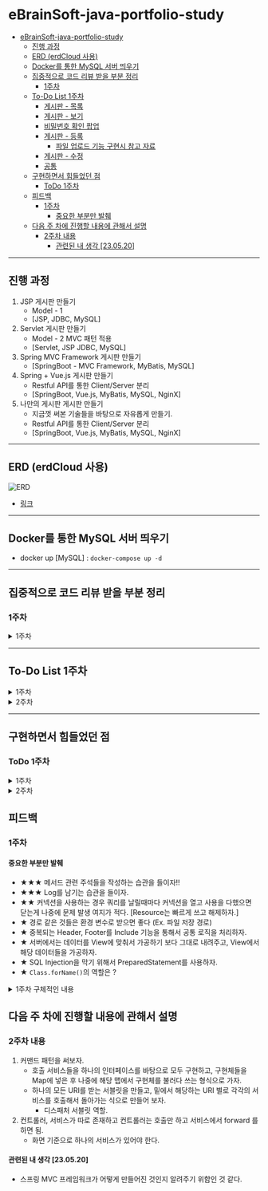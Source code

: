 # eBrainSoft-java-portfolio-study

<!-- TOC -->

* [eBrainSoft-java-portfolio-study](#ebrainsoft-java-portfolio-study)
    * [진행 과정](#진행-과정)
    * [ERD (erdCloud 사용)](#erd-erdcloud-사용)
    * [Docker를 통한 MySQL 서버 띄우기](#docker를-통한-mysql-서버-띄우기)
    * [집중적으로 코드 리뷰 받을 부분 정리](#집중적으로-코드-리뷰-받을-부분-정리)
        * [1주차](#1주차)
    * [To-Do List 1주차](#to-do-list-1주차)
        * [게시판 - 목록](#게시판---목록)
        * [게시판 - 보기](#게시판---보기)
        * [비밀번호 확인 팝업](#비밀번호-확인-팝업)
        * [게시판 - 등록](#게시판---등록)
            * [파일 업로드 기능 구현시 참고 자료](#파일-업로드-기능-구현시-참고-자료)
        * [게시판 - 수정](#게시판---수정)
        * [공통](#공통)
    * [구현하면서 힘들었던 점](#구현하면서-힘들었던-점)
        * [ToDo 1주차](#todo-1주차)
    * [피드백](#피드백)
        * [1주차](#1주차-1)
            * [중요한 부분만 발췌](#중요한-부분만-발췌)
    * [다음 주 차에 진행할 내용에 관해서 설명](#다음-주-차에-진행할-내용에-관해서-설명)
        * [2주차 내용](#2주차-내용)
            * [관련된 내 생각 [23.05.20]](#관련된-내-생각-230520)

<!-- TOC -->

---

## 진행 과정

1. JSP 게시판 만들기
    - Model - 1
    - [JSP, JDBC, MySQL]
2. Servlet 게시판 만들기
    - Model - 2 MVC 패턴 적용
    - [Servlet, JSP JDBC, MySQL]
3. Spring MVC Framework 게시판 만들기
    - [SpringBoot - MVC Framework, MyBatis, MySQL]
4. Spring + Vue.js 게시판 만들기
    - Restful API를 통한 Client/Server 분리
    - [SpringBoot, Vue.js, MyBatis, MySQL, NginX]
5. 나만의 게시판 게시판 만들기
    - 지금껏 써본 기술들을 바탕으로 자유롭게 만들기.
    - Restful API를 통한 Client/Server 분리
    - [SpringBoot, Vue.js, MyBatis, MySQL, NginX]

---

## ERD (erdCloud 사용)

![ERD](https://github.com/Denia-park/eBrainSoft-java-portfolio-study/assets/80137359/671189ff-0300-48e3-9149-097864dd39b0)

- [링크](https://www.erdcloud.com/d/3z7DMGmnur8NzHqGE)

---

## Docker를 통한 MySQL 서버 띄우기

- docker up [MySQL] : `docker-compose up -d`

---

## 집중적으로 코드 리뷰 받을 부분 정리

### 1주차

<details>
    <summary>1주차</summary>

- 프로젝트 파일 구성은 올바른가 ?
- JSTL을 어디까지 사용하는게 좋은지?
- JSP 파일의 내용은 어떻게 구성하는게 잘 구성하는 것인지 ?
    - JSP로 코드 짤때 어디까지 JSP로 사용하고 어디까지는 Class 를 나눠서 기능을 나눠서 구현하는지 잘 모르겠다.

</details>

---

## To-Do List 1주차

<details>
    <summary>1주차</summary>

### 게시판 - 목록

- [X] ~~화면 구성~~
- [X] ~~카테고리 읽어 와서 목록 만들기~~
- [X] ~~페이지 이동시에 검색 조건 유지하기 (보기, 수정, 쓰기 모두 적용 필요)~~
- [X] ~~검색 기능 추가하기~~
    - [X] ~~날짜 필터링~~
    - [X] ~~검색어 필터링~~
    - [X] ~~페이지 옮겨도 검색 조건 유지~~
- [X] ~~제목 80자 넘으면 ... 처리하기~~
- [X] ~~등록 버튼 기능 추가~~
- [X] ~~페이지 이동 구현하기 (페이지당 10개의 게시물)~~
- [X] ~~페이지 버튼 추가~~
- [X] ~~페이지 수 제한 걸기~~
- [X] ~~목록으로 나와도 내가 봤던 페이지로 이동하게 하기~~

### 게시판 - 보기

- [X] ~~화면 출력~~
- [X] ~~DB에서 데이터 불러와서 반영하기~~
- [X] ~~게시글 누르면 해당 페이지로 이동~~
- [X] ~~댓글 등록~~
- [X] ~~댓글 표시 (최근 등록한 댓글이 아래로 가도록)~~
- [X] ~~조회수 적용하기~~
- [X] ~~수정, 삭제시에 팝업이 뜨며 비밀번호 확인 후 수정 및 삭제 가능~~
- [X] ~~목록 / 수정 / 삭제 버튼 구현~~
    - [X] ~~목록 버튼 구현~~
    - [X] ~~삭제~~
    - [X] ~~수정~~
- [X] ~~첨부 파일 표시 (2개 이상 표시, 파일명 + 확장자, 클릭 시 다운로드 , 바이너리 다운로드 형태 [링크 X])~~

### 비밀번호 확인 팝업

- [X] ~~화면 출력~~
- [X] ~~취소 버튼 구현~~
- [X] ~~확인 버튼 구현~~
    - [X] ~~삭제~~
    - [X] ~~수정~~

### 게시판 - 등록

- [X] ~~화면 출력~~
- [X] ~~취소 / 저장 버튼 구현~~
- [X] ~~프론트단에서도 유효성 검증하기~~
    - [X] ~~카테고리~~
    - [X] ~~작성자~~
    - [X] ~~비밀번호 와 비밀번호 확인~~
    - [X] ~~제목~~
    - [X] ~~내용~~
- [X] ~~유효성 검증 실패시 현 페이지 유지~~
- [X] ~~데이터 저장 기능~~
- [X] ~~서버단에서도 유효성 검증하기~~
    - [X] ~~카테고리~~
    - [X] ~~작성자~~
    - [X] ~~비밀번호~~
    - [X] ~~제목~~
    - [X] ~~내용~~
- [X] ~~비밀번호 저장시에 암호화 (SHA-256)~~
- [X] ~~파일 업로드 기능 구현~~

#### 파일 업로드 기능 구현시 참고 자료

- [나동빈님 유튜브 - JSP 파일 업로드 강좌 1강](https://youtu.be/UQVyytDtLzQ)
- [com.oreilly.servlet 라이브러리](http://www.servlets.com/cos/)

### 게시판 - 수정

- [X] ~~게시글 수정~~
    - [X] ~~기존 게시글 내용 읽어오기~~
    - [X] ~~작성자, 제목, 내용만 수정이 가능~~
    - [X] ~~비밀번호는 입력을 위해 비워두기, PlaceHolder 입력 - (입력해야 수정이 가능함)~~
    - [X] ~~파일 첨부~~
        - [X] ~~가져오고 다운로드시에 다운로드 가능해야 함~~
        - [X] ~~삭제 버튼 누르면 파일 삭제 -> 취소하는 경우 파일 삭제도 취소~~
- [X] ~~수정하면 수정일 적용하기~~
- [X] ~~직접 주소로 접근하는 경우 막기~~
- [X] ~~유효성 검증은 프론트, 백 모두 처리~~

### 공통

- [X] ~~사용한 JDBC Connection들을 close 해주기.~~
- [X] ~~refactoring 진행~~

</details>

<details>
    <summary>2주차</summary>

### 공통

- [ ] command 패턴 적용을 위해 Interface 만들기
- [ ] 프론트 컨트롤러 패턴을 적용하기 위해 프론트 컨트롤러 만들기
    - [ ] 모든 요청을 다 받도록 하기.
    - [ ] 요청마다 각 해당하는 컨트롤러를 호출해서 처리하도록 하기.

### 게시판 - 목록

- [ ] content

### 게시판 - 보기

- [ ] content

### 비밀번호 확인 팝업

- [ ] content

### 게시판 - 등록

- [ ] content

### 게시판 - 수정

- [ ] content

</details>

---

## 구현하면서 힘들었던 점

### ToDo 1주차

<details>
    <summary>1주차</summary>

1. JSP만을 사용해서 구현을 하려니 불편한 점이 너무 많다.
    - MultiPart/form-data 를 받아오려면 무조건 라이브러리가 필요하다
        - 라이브러리를 안 쓸꺼면 InputStream을 받아서 String으로 변환을 해야한다.
        - 라이브러리를 쓰게되면 만약에 전달할 데이터중에 File 데이터가 있을 경우 무조건 저장이 된다.
            - 이 부분 때문에 URL로 PW를 넘긴다고 고생했다. (URL-Safe Base64 인코딩 ... 방법 찾는다고 한참 찾았다.)
    - Java 코드랑 HTML이 섞여있어서 가독성이 정말 별로다.
    - JSTL을 써서 그나마 쉽게 코딩을 했지 이거라도 없었으면 더 힘들었을 것 같다.
        - ${ } 를 쓰려고 하다보니 pageContext에 종속적인 코드가 되어버렸다.
2. 처음부터 제대로 설계를 하지 않고 코드를 짜면 나중에 리팩터링 할때 지옥을 맛본다 .. ㅠㅠ

</details>

<details>
    <summary>2주차</summary>

1. content

</details>

## 피드백

### 1주차

#### 중요한 부분만 발췌

- ★★★ 메서드 관련 주석들을 작성하는 습관을 들이자!!
- ★★★ Log를 남기는 습관을 들이자.
- ★★ 커넥션을 사용하는 경우 쿼리를 날릴때마다 커넥션을 열고 사용을 다했으면 닫는게 나중에 문제 발생 여지가 적다. [Resource는 빠르게 쓰고 해제하자.]
- ★ 경로 같은 것들은 환경 변수로 받으면 좋다 (Ex. 파일 저장 경로)
- ★ 중복되는 Header, Footer를 Include 기능을 통해서 공통 로직을 처리하자.
- ★ 서버에서는 데이터를 View에 맞춰서 가공하기 보다 그대로 내려주고, View에서 해당 데이터들을 가공하자.
- ★ SQL Injection을 막기 위해서 PreparedStatement를 사용하자.
- ★ `Class.forName()`의 역할은 ?

<details>
    <summary>1주차 구체적인 내용</summary>

1. 코드 작성
    - 중복되는 패턴이 나오는 경우에 리팩터링을 생각해보자.
    - Util 이라는 이름은 관련된 처리를 도와주는 로직이 들어있는게 맞다. DB에 접근하는 클래스는 DAO 클래스 명을 쓰자.
        - Util 이나 Dao 는 상태 값을 가지지 않게 코드를 작성하자.
    - ★경로 같은 것들은 환경 변수로 받으면 좋다 (Ex. 파일 저장 경로)
    - ★중복되는 Header, Footer를 Include 기능을 통해서 공통 로직을 처리하자.
    - 잘 변경이 되지 않는 데이터들은 DB로 처리 / 변경이 좀 잦은 것들은 코드로 관리 (Enum 사용)
    - ★서버에서는 데이터를 View에 맞춰서 가공하기 보다 그대로 내려주고, View에서 해당 데이터들을 가공하자.
        - 국제화, View에 따른 보여주는 데이터를 달리 하기 위해서는 해당 방식이 편하다.
    - ★★★메서드 관련 주석들을 작성하는 습관을 들이자!!
        - 소스 전달시에는 해당 문서도 같이 전달해야 하는데 JavaDoc이 있으면 좋다.
            - 주석을 잘 작성해두면, JavaDoc을 쉽게 만들 수 있다.
    - ★★★Log를 남기는 습관을 들이자.
        - 디버깅시에 유용함
        - 기록을 보관하거나, 후처리가 용이하다.
        - 네이밍은 짧게 축약해서 쓰는것보단 Full로 쓰는게 차라리 더 낫다.
2. DB 사용
    - ★★커넥션을 사용하는 경우 쿼리를 날릴때마다 커넥션을 열고 사용을 다했으면 닫는게 나중에 문제 발생 여지가 적다. [Resource는 빠르게 쓰고 해제하자.]
        - try 이후에 finally 를 통해 close를 호출!!
        - DB를 싱글톤으로 사용하게 되면 동시성에 문제가 생긴다.
    - ★SQL Injection을 막기 위해서 PreparedStatement를 사용하자.
    - 실제 DB에서 사용되고 있는 Column이 노출되지 않게 신경쓰자.
3. File 저장
    - File을 저장할 때 (내부 서버를 쓰는 것이라면) 서버 구동과 관련 없는 안전한 곳을 선택하자.
        - 잘못하면 서버를 새롭게 배포할때마다 File들이 초기화 될 수도 있다.
    - File 관련 저장시에는 File 이름 외에도 저장 경로를 따로 저장하면 좋다.
    - File을 요청하는 로직을 사용할때 파일 이름을 사용자가 모르게 File_Id 같은 것을 쓰자.
    -
4. 공부
    - Multipart 요청 같은 것들은 직접 Parsing 같은 것을 해보면 공부에 도움이 된다.
    - ★`Class.forName()`의 역할은 ?
        - 클래스 로더의 역할, 해당 이름 찾아서 ClassLoader에 올려라.
        - ※ mySql.Driver 를 클래스에 로딩하면 해당 Driver에 있는
          static 생성자가 이것 저것 많은 처리들을 한다.

</details>

## 다음 주 차에 진행할 내용에 관해서 설명

### 2주차 내용

1. 커맨드 패턴을 써보자.
    - 호출 서비스들을 하나의 인터페이스를 바탕으로 모두 구현하고, 구현체들을 Map에 넣은 후 나중에 해당 맵에서 구현체를 불러다 쓰는 형식으로 가자.
    - 하나의 모든 URI를 받는 서블릿을 만들고, 밑에서 해당하는 URI 별로 각각의 서비스를 호출해서 돌아가는 식으로 만들어 보자.
        - 디스패처 서블릿 역할.
2. 컨트롤러, 서비스가 따로 존재하고 컨트롤러는 호출만 하고 서비스에서 forward 를 하면 됨.
    - 화면 기준으로 하나의 서비스가 있어야 한다.

#### 관련된 내 생각 [23.05.20]

- 스프링 MVC 프레임워크가 어떻게 만들어진 것인지 알려주기 위함인 것 같다.
